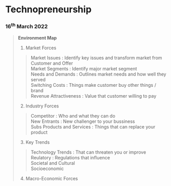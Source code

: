 # Technopreneurship

### 16<sup>th</sup> March 2022

> **Environment Map**
> 1. Market Forces
>> Market Issues
>> : Identify key issues and transform market from Customer and Offer  
>> Market Segments
>> : Identify major market segment  
>> Needs and Demands
>> : Outlines market needs and how well they served  
>> Switching Costs
>> : Things make customer buy other things / brand  
>> Revenue Attractiveness
>> : Value that customer willing to pay  
>
> 2. Industry Forces
>> Competitor
>> : Who and what they can do  
>> New Entrants
>> : New challenger to your bussiness  
>> Subs Products and Services
>> : Things that can replace your product
>
> 3. Key Trends
>> Technology Trends
>> : That can threaten you or improve  
>> Reulatory
>> : Regulations that influence  
>> Societal and Cultural  
>> Socioeconomic
>
> 4. Macro-Economic Forces
